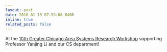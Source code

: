 ```yaml
---
layout: post
date: 2016-01-15 07:59:00-0400
inline: true
related_posts: false
---
```


At the <a href="https://gcasr.org/">10th Greater Chicago Area Systems Research Workshop</a> supporting Professor Yanjing Li and our CS department!
